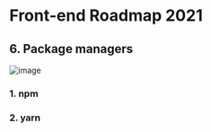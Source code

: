 # Front-end Roadmap 2021

## 6. Package managers

![image](https://user-images.githubusercontent.com/24728385/106615066-68fc9d00-65af-11eb-9c44-7d2a9ad85934.png)

### 1. npm

### 2. yarn
